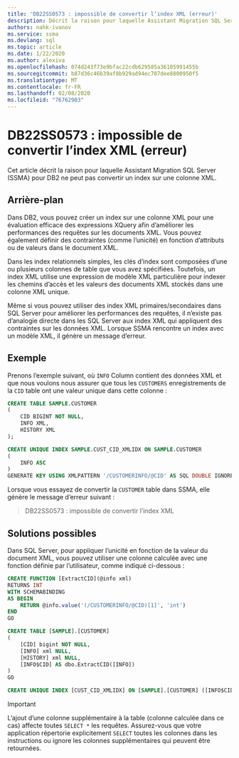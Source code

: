 ```yaml
---
title: 'DB22SS0573 : impossible de convertir l’index XML (erreur)'
description: Décrit la raison pour laquelle Assistant Migration SQL Server (SSMA) pour DB2 ne peut pas convertir un index sur une colonne XML.
authors: nahk-ivanov
ms.service: ssma
ms.devlang: sql
ms.topic: article
ms.date: 1/22/2020
ms.author: alexiva
ms.openlocfilehash: 074d243f73e9bfac22cdb629585a36105991455b
ms.sourcegitcommit: b87d36c46b39af8b929ad94ec707dee8800950f5
ms.translationtype: MT
ms.contentlocale: fr-FR
ms.lasthandoff: 02/08/2020
ms.locfileid: "76762903"
---
```

# <a name="db22ss0573-xml-index-cannot-be-converted-error"></a>DB22SS0573 : impossible de convertir l’index XML (erreur)

Cet article décrit la raison pour laquelle Assistant Migration SQL Server (SSMA) pour DB2 ne peut pas convertir un index sur une colonne XML.

## <a name="background"></a>Arrière-plan

Dans DB2, vous pouvez créer un index sur une colonne XML pour une évaluation efficace des expressions XQuery afin d’améliorer les performances des requêtes sur les documents XML. Vous pouvez également définir des contraintes (comme l’unicité) en fonction d’attributs ou de valeurs dans le document XML.

Dans les index relationnels simples, les clés d’index sont composées d’une ou plusieurs colonnes de table que vous avez spécifiées. Toutefois, un index XML utilise une expression de modèle XML particulière pour indexer les chemins d’accès et les valeurs des documents XML stockés dans une colonne XML unique.

Même si vous pouvez utiliser des index XML primaires/secondaires dans SQL Server pour améliorer les performances des requêtes, il n’existe pas d’analogie directe dans les SQL Server aux index XML qui appliquent des contraintes sur les données XML. Lorsque SSMA rencontre un index avec un modèle XML, il génère un message d’erreur.

## <a name="example"></a>Exemple

Prenons l’exemple suivant, où `INFO` Column contient des données XML et que nous voulons nous assurer que tous les `CUSTOMERS` enregistrements de la `CID` table ont une valeur unique dans cette colonne :

```sql
CREATE TABLE SAMPLE.CUSTOMER
(
    CID BIGINT NOT NULL,
    INFO XML,
    HISTORY XML
);

CREATE UNIQUE INDEX SAMPLE.CUST_CID_XMLIDX ON SAMPLE.CUSTOMER
(
    INFO ASC
)
GENERATE KEY USING XMLPATTERN '/CUSTOMERINFO/@CID' AS SQL DOUBLE IGNORE INVALID VALUES;
```

Lorsque vous essayez de convertir la `CUSTOMER` table dans SSMA, elle génère le message d’erreur suivant :

> DB22SS0573 : impossible de convertir l’index XML

## <a name="possible-remedies"></a>Solutions possibles

Dans SQL Server, pour appliquer l’unicité en fonction de la valeur du document XML, vous pouvez utiliser une colonne calculée avec une fonction définie par l’utilisateur, comme indiqué ci-dessous :

```sql
CREATE FUNCTION [ExtractCID](@info xml)
RETURNS INT
WITH SCHEMABINDING
AS BEGIN
    RETURN @info.value('(/CUSTOMERINFO/@CID)[1]', 'int')  
END
GO

CREATE TABLE [SAMPLE].[CUSTOMER]
(
    [CID] bigint NOT NULL,
    [INFO] xml NULL,
    [HISTORY] xml NULL,
    [INFO$CID] AS dbo.ExtractCID([INFO])
)
GO

CREATE UNIQUE INDEX [CUST_CID_XMLIDX] ON [SAMPLE].[CUSTOMER] ([INFO$CID])
```

> [!IMPORTANT]
> L’ajout d’une colonne supplémentaire à la table (colonne calculée dans ce cas) affecte toutes `SELECT *` les requêtes. Assurez-vous que votre application répertorie explicitement `SELECT` toutes les colonnes dans les instructions ou ignore les colonnes supplémentaires qui peuvent être retournées.
